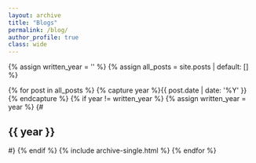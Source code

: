 ```yaml
---
layout: archive
title: "Blogs"
permalink: /blog/
author_profile: true
class: wide
---
```

{% assign written_year = '' %}
{% assign all_posts = site.posts | default: [] %}

<div class="archive-wide">
  {% for post in all_posts %}
    {% capture year %}{{ post.date | date: '%Y' }}{% endcapture %}
    {% if year != written_year %}
      {% assign written_year = year %}
      <!-- Optional: Uncomment below to display year headings -->
      {# <h2 id="{{ year | slugify }}" class="archive__subtitle">{{ year }}</h2> #}
    {% endif %}
    {% include archive-single.html %}
  {% endfor %}
</div>
